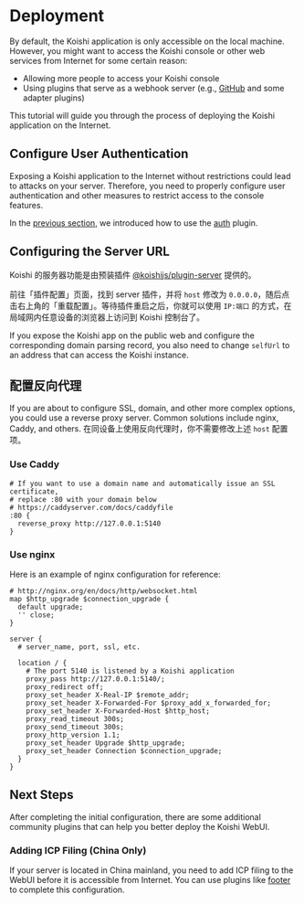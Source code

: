 # Deployment

By default, the Koishi application is only accessible on the local machine. However, you might want to access the Koishi console or other web services from Internet for some certain reason:

- Allowing more people to access your Koishi console
- Using plugins that serve as a webhook server (e.g., [GitHub](https://github.koishi.chat) and some adapter plugins)

This tutorial will guide you through the process of deploying the Koishi application on the Internet.

## Configure User Authentication

Exposing a Koishi application to the Internet without restrictions could lead to attacks on your server. Therefore, you need to properly configure user authentication and other measures to restrict access to the console features.

In the [previous section](../usage/platform.md#console-login), we introduced how to use the [auth](../../plugins/console/auth.md) plugin.

## Configuring the Server URL

Koishi 的服务器功能是由预装插件 [@koishijs/plugin-server](../../plugins/develop/server.md) 提供的。

前往「插件配置」页面，找到 server 插件，并将 `host` 修改为 `0.0.0.0`，随后点击右上角的「重载配置」。等待插件重启之后，你就可以使用 `IP:端口` 的方式，在局域网内任意设备的浏览器上访问到 Koishi 控制台了。

If you expose the Koishi app on the public web and configure the corresponding domain parsing record, you also need to change `selfUrl` to an address that can access the Koishi instance.

## 配置反向代理

If you are about to configure SSL, domain, and other more complex options, you could use a reverse proxy server. Common solutions include nginx, Caddy, and others. 在同设备上使用反向代理时，你不需要修改上述 `host` 配置项。

### Use Caddy

```text
# If you want to use a domain name and automatically issue an SSL certificate,
# replace :80 with your domain below
# https://caddyserver.com/docs/caddyfile
:80 {
  reverse_proxy http://127.0.0.1:5140
}
```

### Use nginx

Here is an example of nginx configuration for reference:

```text
# http://nginx.org/en/docs/http/websocket.html
map $http_upgrade $connection_upgrade {
  default upgrade;
  '' close;
}

server {
  # server_name, port, ssl, etc.

  location / {
    # The port 5140 is listened by a Koishi application
    proxy_pass http://127.0.0.1:5140/;
    proxy_redirect off;
    proxy_set_header X-Real-IP $remote_addr;
    proxy_set_header X-Forwarded-For $proxy_add_x_forwarded_for;
    proxy_set_header X-Forwarded-Host $http_host;
    proxy_read_timeout 300s;
    proxy_send_timeout 300s;
    proxy_http_version 1.1;
    proxy_set_header Upgrade $http_upgrade;
    proxy_set_header Connection $connection_upgrade;
  }
}
```

## Next Steps

After completing the initial configuration, there are some additional community plugins that can help you better deploy the Koishi WebUI.

### Adding ICP Filing (China Only)

If your server is located in China mainland, you need to add ICP filing to the WebUI before it is accessible from Internet. You can use plugins like [footer](https://github.com/koishijs/koishi-plugin-footer) to complete this configuration.
